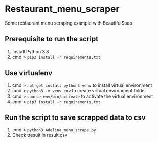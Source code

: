 # Restaurant_menu_scraper
Some restaurant menu scraping example with BeautifulSoap

## Prerequisite to run the script

1.  Install Python 3.8
2.  cmd > `pip3 install -r requirements.txt`

## Use virtualenv

1.  cmd > `apt-get install python3-venv` to install virtual environment
2.  cmd > `python3 -m venv env` to create virtual environment folder
3.  cmd > `source env/bin/activate` to activate the virtual environment
4.  cmd > `pip3 install -r requirements.txt`

## Run the script to save scrapped data to csv

1.  cmd > `python3 Adelina_menu_scrape.py`
2.  Check tresult in result.csv
